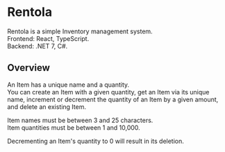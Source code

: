 # Rentola

Rentola is a simple Inventory management system.  
Frontend: React, TypeScript.  
Backend: .NET 7, C#.


## Overview
An Item has a unique name and a quantity.  
You can create an Item with a given quantity, get an Item via its unique name,
increment or decrement the quantity of an Item by a given amount, and delete an existing Item.

Item names must be between 3 and 25 characters.  
Item quantities must be between 1 and 10,000.

Decrementing an Item's quantity to 0 will result in its deletion.
